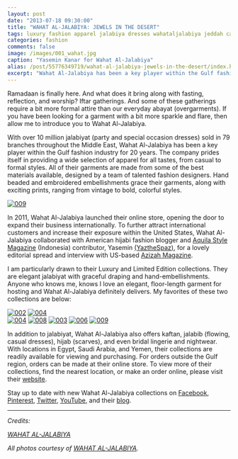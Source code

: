 ```yaml
---
layout: post
date: "2013-07-18 09:30:00"
title: "WAHAT AL-JALABIYA: JEWELS IN THE DESERT"
tags: luxury fashion apparel jalabiya dresses wahataljalabiya jeddah cairo sanaa saudi egypt yemen craftsmanship heritage tradition culture madetomeasure
categories: fashion
comments: false
image: /images/001_wahat.jpg
caption: "Yasemin Kanar for Wahat Al-Jalabiya"
alias: /post/55776349719/wahat-al-jalabiya-jewels-in-the-desert/index.html
excerpt: "Wahat Al-Jalabiya has been a key player within the Gulf fashion industry for 20 years. The company prides itself in providing a wide selection of apparel for all tastes, from casual to formal styles. All of their garments are made from some of the best materials available, designed by a team of talented fashion designers. Hand beaded and embroidered embellishments grace their garments, along with exciting prints, ranging from vintage to bold, colorful styles."
---
```


Ramadaan is finally here. And what does it bring along with fasting, reflection, and worship? Iftar gatherings. And some of these gatherings require a bit more formal attire than our everyday abayat (overgarments). If you have been looking for a garment with a bit more sparkle and flare, then allow me to introduce you to Wahat Al-Jalabiya.

With over 10 million jalabiyat (party and special occasion dresses) sold in 79 branches throughout the Middle East, Wahat Al-Jalabiya has been a key player within the Gulf fashion industry for 20 years. The company prides itself in providing a wide selection of apparel for all tastes, from casual to formal styles. All of their garments are made from some of the best materials available, designed by a team of talented fashion designers. Hand beaded and embroidered embellishments grace their garments, along with exciting prints, ranging from vintage to bold, colorful styles.

[![009][1]][1]

In 2011, Wahat Al-Jalabiya launched their online store, opening the door to expand their business internationally. To further attract international customers and increase their exposure within the United States, Wahat Al-Jalabiya collaborated with American hijabi fashion blogger and [Aquila Style Magazine][2] (Indonesia) contributor, Yasemin [(YaztheSpaz)][3], for a lovely editorial spread and interview with US-based [Azizah Magazine][4].

I am particularly drawn to their Luxury and Limited Edition collections. They are elegant jalabiyat with graceful draping and hand-embellishments. Anyone who knows me, knows I love an elegant, floor-length garment for hosting and Wahat Al-Jalabiya definitely delivers. My favorites of these two collections are below:

[![002][5]][5] 
[![004][6]][6]  
[![004][7]][7] 
[![008][8]][8] 
[![003][9]][9] 
[![006][10]][10] 
[![009][11]][11]

In addition to jalabiyat, Wahat Al-Jalabiya also offers kaftan, jalabib (flowing, casual dresses), hijab (scarves), and even bridal lingerie and nightwear. With locations in Egypt, Saudi Arabia, and Yemen, their collections are readily available for viewing and purchasing. For orders outside the Gulf region, orders can be made at their online store. To view more of their collections, find the nearest location, or make an order online, please visit their [website][12].

Stay up to date with new Wahat Al-Jalabiya collections on [Facebook][13], [Pinterest][14], [Twitter][15], [YouTube][16], and their [blog][17].

----

_Credits:_

_[WAHAT AL-JALABIYA][13]_

_All photos courtesy of [WAHAT AL-JALABIYA][13]._

   [1]: /images/008_wahat.jpg
   [2]: http://www.aquila-style.com/ (AQUILA STYLE MAGAZINE)
   [3]: https://www.facebook.com/YazTheSpaz/ (YAZTHESPAZ)
   [4]: http://www.azizahmagazine.com/ (AZIZAH MAGAZINE)
   [5]: /images/002_wahat.jpg
   [6]: /images/005_wahat.jpg
   [7]: /images/004_wahat.jpg
   [8]: /images/007_wahat.jpg
   [9]: /images/003_wahat.jpg
   [10]: /images/006_wahat.jpg
   [11]: /images/009_wahat.jpg
   [12]: http://www.aljalabiya.com (WAHAT AL-JALABIYA)
   [13]: https://www.facebook.com/Wahat.Aljalabiya (WAHAT AL-JALABIYA)
   [14]: http://pinterest.com/aljalabiya/ (AL JALABIYA)
   [15]: http://twitter.com/#!/WahatAljalabiya (@WAHATALJALABIYA)
   [16]: http://www.youtube.com/user/WahatAljalabiya (WAHAT AL-JALABIYA)
   [17]: http://blog.aljalabiya.com/ (WAHAT AL-JALABIYA BLOG)
